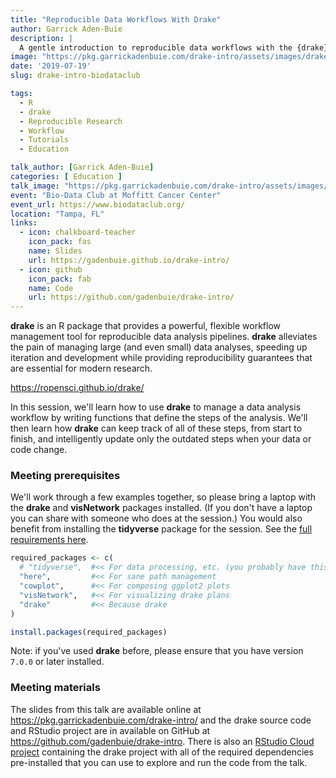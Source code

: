 ```yaml
---
title: "Reproducible Data Workflows With Drake"
author: Garrick Aden-Buie
description: |
  A gentle introduction to reproducible data workflows with the {drake} package.
image: "https://pkg.garrickadenbuie.com/drake-intro/assets/images/drake-intro-cover.jpg"
date: '2019-07-19'
slug: drake-intro-biodataclub

tags:
  - R
  - drake
  - Reproducible Research
  - Workflow
  - Tutorials
  - Education

talk_author: [Garrick Aden-Buie]
categories: [ Education ]
talk_image: "https://pkg.garrickadenbuie.com/drake-intro/assets/images/drake-intro-cover.jpg"
event: "Bio-Data Club at Moffitt Cancer Center"
event_url: https://www.biodataclub.org/
location: "Tampa, FL"
links:
  - icon: chalkboard-teacher
    icon_pack: fas
    name: Slides
    url: https://gadenbuie.github.io/drake-intro/
  - icon: github
    icon_pack: fab
    name: Code
    url: https://github.com/gadenbuie/drake-intro/
---
```


**drake** is an R package that provides a powerful, flexible workflow management tool for reproducible data analysis pipelines. **drake** alleviates the pain of managing large (and even small) data analyses, speeding up iteration and development while providing reproducibility guarantees that are essential for modern research.

<https://ropensci.github.io/drake/>

In this session, we'll learn how to use **drake** to manage a data analysis workflow by writing functions that define the steps of the analysis. We'll then learn how **drake** can keep track of all of these steps, from start to finish, and intelligently update only the outdated steps when your data or code change.

### Meeting prerequisites

We'll work through a few examples together, so please bring a laptop with the **drake** and **visNetwork** packages installed.  (If you don't have a laptop you can share with someone who does at the session.) You would also benefit from installing the **tidyverse** package for the session. See the [full requirements here](https://pkg.garrickadenbuie.com/drake-intro/requirements/).

```r
required_packages <- c(
  # "tidyverse",  #<< For data processing, etc. (you probably have this)
  "here",         #<< For sane path management
  "cowplot",      #<< For composing ggplot2 plots
  "visNetwork",   #<< For visualizing drake plans
  "drake"         #<< Because drake
)

install.packages(required_packages)
```

Note: if you've used **drake** before, please ensure that you have version `7.0.0` or later installed.

### Meeting materials

The slides from this talk are available online at <https://pkg.garrickadenbuie.com/drake-intro/> and the drake source code and RStudio project are in available on GitHub at <https://github.com/gadenbuie/drake-intro>. There is also an [RStudio Cloud project](https://rstudio.cloud/project/405721) containing the drake project with all of the required dependencies pre-installed that you can use to explore and run the code from the talk.
